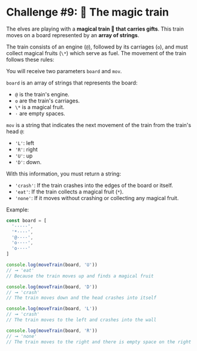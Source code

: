 # Challenge #9: 🚂 The magic train

The elves are playing with a **magical train 🚂 that carries gifts**. This train moves on a board represented by an **array of strings**.

The train consists of an engine (`@`), followed by its carriages (`o`), and must collect magical fruits (`\*`) which serve as fuel. The movement of the train follows these rules:

You will receive two parameters `board` and `mov`.

`board` is an array of strings that represents the board:

- `@` is the train's engine.
- `o` are the train's carriages.
- `\*` is a magical fruit.
- `·` are empty spaces.

`mov` is a string that indicates the next movement of the train from the train's head `@`:

- `'L'`: left
- `'R'`: right
- `'U'`: up
- `'D'`: down.

With this information, you must return a string:

- `'crash'`: If the train crashes into the edges of the board or itself.
- `'eat'`: If the train collects a magical fruit (`*`).
- `'none'`: If it moves without crashing or collecting any magical fruit.

Example:

```js
const board = [
  '·····',
  '*····',
  '@····',
  'o····',
  'o····'
]

console.log(moveTrain(board, 'U'))
// ➞ 'eat'
// Because the train moves up and finds a magical fruit

console.log(moveTrain(board, 'D'))
// ➞ 'crash'
// The train moves down and the head crashes into itself

console.log(moveTrain(board, 'L'))
// ➞ 'crash'
// The train moves to the left and crashes into the wall

console.log(moveTrain(board, 'R'))
// ➞ 'none'
// The train moves to the right and there is empty space on the right
```
